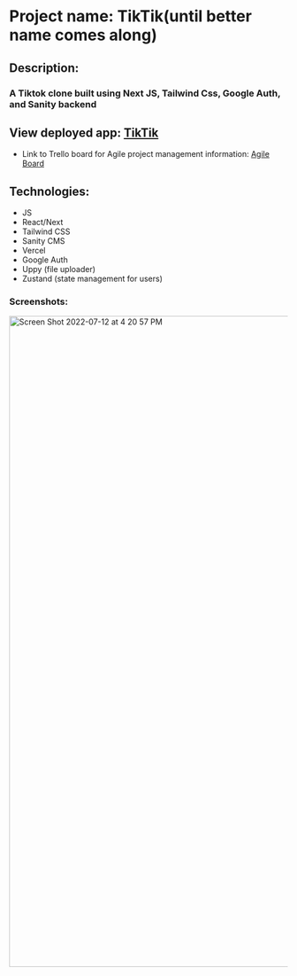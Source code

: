 # Project name: TikTik(until better name comes along)

## Description:

### A Tiktok clone built using Next JS, Tailwind Css, Google Auth, and Sanity backend

## View deployed app: [TikTik](https://tiktik-app-tau.vercel.app/)

- Link to Trello board for Agile project management information:
  [Agile Board](https://trello.com/b/S5tAOfw5/tiktik)

## Technologies:

- JS
- React/Next
- Tailwind CSS
- Sanity CMS
- Vercel
- Google Auth
- Uppy (file uploader)
- Zustand (state management for users)

### Screenshots:

<img width="1175" alt="Screen Shot 2022-07-12 at 4 20 57 PM" src="https://user-images.githubusercontent.com/5303892/178614790-cbb30597-89f6-4eb2-a23b-08358fa3a85c.png">
